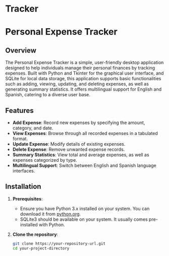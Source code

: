 # Tracker
# Personal Expense Tracker

## Overview

The Personal Expense Tracker is a simple, user-friendly desktop application designed to help individuals manage their personal finances by tracking expenses. Built with Python and Tkinter for the graphical user interface, and SQLite for local data storage, this application supports basic functionalities such as adding, viewing, updating, and deleting expenses, as well as generating summary statistics. It offers multilingual support for English and Spanish, catering to a diverse user base.

## Features

- **Add Expense**: Record new expenses by specifying the amount, category, and date.
- **View Expenses**: Browse through all recorded expenses in a tabulated format.
- **Update Expense**: Modify details of existing expenses.
- **Delete Expense**: Remove unwanted expense records.
- **Summary Statistics**: View total and average expenses, as well as expenses categorized by type.
- **Multilingual Support**: Switch between English and Spanish language interfaces.

## Installation

1. **Prerequisites**:
   - Ensure you have Python 3.x installed on your system. You can download it from [python.org](https://www.python.org/downloads/).
   - SQLite3 should be available on your system. It usually comes pre-installed with Python.

2. **Clone the repository**:
   ```bash
   git clone https://your-repository-url.git
   cd your-project-directory
